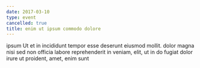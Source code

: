 ```yaml
---
date: 2017-03-10
type: event
cancelled: true
title: enim ut ipsum commodo dolore
---
```

ipsum Ut et in incididunt tempor esse deserunt eiusmod mollit. dolor magna nisi sed non officia labore reprehenderit in veniam, elit, ut in do fugiat dolor irure ut proident, amet, enim sunt